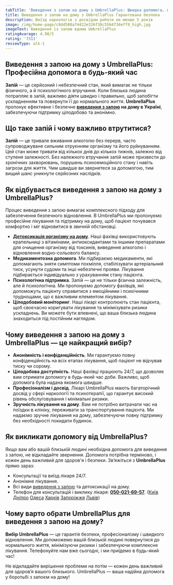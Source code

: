 ```yaml
---
tabTitle: 'Виведення з запою на дому з UmbrellaPlus: Швидка допомога, гарантована безпека'
title: Виведення з запою на дому з UmbrellaPlus Гарантована безпека
description: Виїзд наркологів з досвідом роботи не менше 5 років
image: /img/home-page/c8dd588a74422e326f30c5564734eff9_high.jpg
imageText: Виведення із запою вдома UmbrellaPlus
ratingAvarage: 4.98/5
rating: '7311'
reviewType: alk-1
---
```


## Виведення з запою на дому з UmbrellaPlus: Професійна допомога в будь-який час

**Запій** — це серйозний і небезпечний стан, який вимагає не тільки фізичного, а й психологічного втручання. Коли близька людина потрапляє в запій, важливо діяти швидко і правильно, щоб запобігти ускладненням та повернути її до нормального життя. **UmbrellaPlus** пропонує ефективне і безпечне **[виведення з запою](https://umbrella-plus.com.ua/uk/services/vivod-iz-zapoia-umbrellaplus-ua/) на дому в Україні**, забезпечуючи підтримку цілодобово та анонімно.

## Що таке запій і чому важливо втрутитися?

**Запій** — це тривале вживання алкоголю без перерв, часто супроводжуване сильним отруєнням організму та його руйнуванням. Цей стан може тривати від кількох днів до кількох тижнів, залежно від ступеня залежності. Без належного втручання запій може призвести до хронічних захворювань, порушень психоемоційного стану і навіть загрози для життя. Чим швидше ви звернетеся за допомогою, тим вищий шанс уникнути серйозних наслідків.

## Як відбувається виведення з запою на дому з UmbrellaPlus?

Процес виведення з запою вимагає комплексного підходу для забезпечення безпечного відновлення. В UmbrellaPlus ми пропонуємо професійне лікування та підтримку на дому, щоб пацієнт почувався комфортно і міг відновитися в звичній обстановці.

* **[Детоксикація організму на дому](https://umbrella-plus.com.ua/uk/services/kapelnica_ot_alkogola_umbrellaplus-ua/)**. Наші фахівці використовують крапельниці з вітамінами, антиоксидантами та іншими препаратами для очищення організму від токсинів, виведення алкоголю і відновлення водно-сольового балансу.
* **Медикаментозна допомога**. Ми підбираємо медикаменти, які допомагають зняти симптоми похмілля, стабілізувати артеріальний тиск, усунути судоми та інші небезпечні прояви. Лікування підбирається індивідуально з урахуванням стану пацієнта.
* **Психологічна підтримка**. Запій — це не тільки фізична залежність, але й психологічна. Ми пропонуємо допомогу фахівців, які допоможуть пацієнту справитися з емоційними і психічними труднощами, що є важливим елементом лікування.
* **Цілодобовий моніторинг**. Наші лікарі контролюють стан пацієнта, щоб своєчасно коригувати лікування та мінімізувати ризики ускладнень. Ви можете бути впевнені, що ваша близька людина знаходиться під постійним наглядом.

## Чому виведення з запою на дому з UmbrellaPlus — це найкращий вибір?

* **Анонімність і конфіденційність**. Ми гарантуємо повну конфіденційність на всіх етапах лікування, щоб пацієнт не відчував тиску чи сорому.
* **Цілодобова доступність**. Наші фахівці працюють 24/7, що дозволяє вам отримати допомогу в будь-який час доби. Важливо, щоб допомога була надана якомога швидше.
* **Професіоналізм і досвід**. Лікарі UmbrellaPlus мають багаторічний досвід у сфері наркології та психотерапії, що гарантує високий рівень обслуговування і мінімальні ризики.
* **Зручність лікування на дому**. Вам не потрібно витрачати час на поїздки в клініку, переживати за транспортування пацієнта. Ми надаємо зручне лікування на дому, забезпечуючи повну підтримку без необхідності покидати будинок.

## Як викликати допомогу від UmbrellaPlus?

Якщо вам або вашій близькій людині необхідна допомога для виведення з запою, не відкладайте звернення. Допомога потрібна терміново, і кожен день важливий для здоров'я і безпеки. Зв’яжіться з **UmbrellaPlus** прямо зараз:

* Консультації та виїзд лікаря 24/7.
* Анонімне лікування.
* Всі види [виведення з запою](https://umbrella-plus.com.ua/uk/services/vivod-iz-zapoia-umbrellaplus-ua/) та детоксикації на дому.
* Телефон для консультацій і виклику лікаря: **[050-021-69-57](tel:0500216957)**. ([Київ](https://umbrella-plus.com.ua/uk/kiev/) [Дніпро](https://umbrella-plus.com.ua/uk/dnepr/) [Одеса](https://umbrella-plus.com.ua/uk/lechenie-alc/) [Харків](https://umbrella-plus.com.ua/uk/kharkiv/) [Запоріжжя](https://umbrella-plus.com.ua/uk/zaporozie/) [Львів](https://umbrella-plus.com.ua/uk/lviv/))

## Чому варто обрати UmbrellaPlus для виведення з запою на дому?

**Вибір UmbrellaPlus** — це гарантія безпеки, професіоналізму і швидкого відновлення. Ми допоможемо вашій близькій людині повернутися до нормального життя, мінімізуючи ризики і забезпечуючи комплексне лікування. Телефонуйте нам вже сьогодні, і ми приїдемо в будь-який час!

Не відкладайте вирішення проблеми на потім — кожен день важливий для здоров’я вашого близького. UmbrellaPlus — ваша надійна допомога у боротьбі з запоєм на дому!
